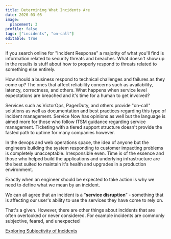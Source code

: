 ```yaml
---
title: Determining What Incidents Are
date: 2020-03-05
image:
  placement: 3
profile: false
tags: ["incidents", "on-call"]
editable: true
---
```


If you search online for "Incident Response" a majority of what you'll find is information related to security threats and breaches. What doesn't show up in the results is stuff about how to properly respond to threats related to something else entirely. 

How should a business respond to technical challenges and failures as they come up? The ones that affect reliability concerns such as availability, latency, correctness, and others. What happens when service level expectations are breached and it's time for a human to get involved?

Services such as VictorOps, PagerDuty, and others provide "on-call" solutions as well as documentation and best practices regarding this type of incident management. Service Now has opinions as well but the language is aimed more for those who follow ITSM guidance regarding service management. Ticketing with a tiered support structure doesn't provide the fasted path to uptime for many companies however.

In the devops and web operations space, the idea of anyone but the engineers building the system responding to customer impacting problems is completely unacceptable. Irresponsible even. Time is of the essence and those who helped build the applications and underlying infrastructure are the best suited to maintain it's health and upgrades in a production environment.

Exactly when an engineer should be expected to take action is why we need to define what we mean by an incident.

We can all agree that an incident is a “**service disruption**” - something that is affecting our user's ability to use the services they have come to rely on.

That's a given. However, there are other things about incidents that are often overlooked or never considered. For example incidents are commonly subjective, feared, and unexpected

[Exploring Subjectivity of Incidents](/post/exploring-subjectivity-of-incidents/)